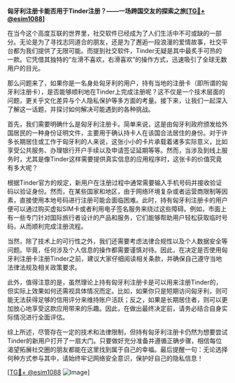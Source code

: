 **匈牙利注册卡能否用于Tinder注册？——一场跨国交友的探索之旅[[TG💪+ @esim1088](https://t.me/s/esim1088)]**

在当今这个高度互联的世界里，社交软件已经成为了人们生活中不可或缺的一部分。无论是为了寻找志同道合的朋友，还是为了邂逅一段浪漫的爱情故事，社交平台都为我们提供了无限可能。而提到社交软件，Tinder无疑是其中最炙手可热的一款。它凭借其独特的“左滑不喜欢，右滑喜欢”的操作方式，迅速吸引了全球无数用户的目光。

那么问题来了，如果你是一名身处匈牙利的用户，持有当地的注册卡（即所谓的匈牙利注册卡），是否能够顺利地在Tinder上完成注册呢？这不仅是一个技术层面的问题，更关乎文化差异与个人隐私保护等多方面的考量。接下来，让我们一起深入了解这一话题，并探讨如何解决可能遇到的各种挑战。

首先，我们需要明确什么是匈牙利注册卡。简单来说，这是由匈牙利政府颁发给外国居民的一种身份证明文件，主要用于确认持卡人在该国合法居住的身份。对于许多长期居住或工作于匈牙利的人来说，这张小小的卡片承载着诸多实际意义，比如享受公共服务、办理银行开户手续以及申请签证延期等等。然而，当涉及到线上服务时，尤其是像Tinder这样需要提供真实信息的应用程序时，这张卡的价值究竟有多大呢？

根据Tinder官方的规定，新用户在注册过程中通常需要输入手机号码并接收验证码以验证身份。然而，在某些国家和地区，由于网络环境复杂或者运营商限制等因素，直接使用本地号码进行注册可能会面临困难。此时，持有匈牙利注册卡的用户便可以通过购买虚拟SIM卡或者利用电子签名服务来绕过这些障碍。例如，市面上有一些专门针对国际旅行者设计的产品和服务，它们能够帮助用户轻松获取临时号码，从而顺利完成注册流程。

当然，除了技术上的可行性之外，我们还需要考虑法律合规性以及个人数据安全等问题。毕竟，任何涉及个人信息的操作都需要谨慎对待。因此，在决定是否使用匈牙利注册卡注册Tinder之前，建议大家仔细阅读相关条款，并确保自己遵守当地法律法规及相关政策要求。

此外，值得注意的是，虽然理论上持有匈牙利注册卡是可以用来注册Tinder的，但实际上效果如何还需视具体情况而定。比如，如果你只是短期访问匈牙利，则可能无法获得足够的信用评分来维持账户活跃；反之，如果是长期居住者，则可以更加放心地享受这款应用带来的乐趣。因此，在做出最终决定前，请务必结合自身实际情况进行全面评估。

综上所述，尽管存在一定的技术和法律限制，但持有匈牙利注册卡仍然为想要尝试Tinder的新用户打开了一扇大门。只要做好充分准备并遵循正确步骤，相信每位渴望拓展社交圈的朋友都能在这里找到属于自己的幸福。最后提醒一句：无论选择何种方式参与其中，请始终牢记网络安全意识，保护好自己的隐私信息！

[[TG💪+ @esim1088](https://t.me/s/esim1088) ![Image](https://i.postimg.cc/4NQfJmqS/Snipaste-2025-05-13-00-14-12.png)]